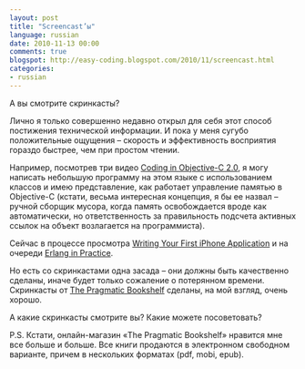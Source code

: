 ```yaml
---
layout: post
title: "Screencast’ы"
language: russian
date: 2010-11-13 00:00
comments: true
blogspot: http://easy-coding.blogspot.com/2010/11/screencast.html
categories:
- russian
---
```

А вы смотрите скринкасты?

Лично я только совершенно недавно открыл для себя этот способ постижения технической информации. И пока у меня сугубо положительные ощущения – скорость и эффективность восприятия гораздо быстрее, чем при простом чтении.

Например, посмотрев три видео [Coding in Objective-C 2.0][], я могу написать небольшую программу на этом языке с использованием классов и имею представление, как работает управление памятью в Objective-C (кстати, весьма интересная концепция, я бы ее назвал – ручной сборщик мусора, когда память освобождается вроде как автоматически, но ответственность за правильность подсчета активных ссылок на объект возлагается на программиста).

[Coding in Objective-C 2.0]: http://www.pragprog.com/screencasts/v-bdobjc/coding-in-objective-c-2-0

Сейчас в процессе просмотра [Writing Your First iPhone Application][] и на очереди [Erlang in Practice][].

[Writing Your First iPhone Application]: http://www.pragprog.com/screencasts/v-bdiphone/writing-your-first-iphone-application
[Erlang in Practice]: http://www.pragprog.com/screencasts/v-kserl/erlang-in-practice

Но есть со скринкастами одна засада – они должны быть качественно сделаны, иначе будет только сожаление о потерянном времени. Скринкасты от [The Pragmatic Bookshelf][] сделаны, на мой взгляд, очень хорошо.

А какие скринкасты смотрите вы? Какие можете посоветовать?

P.S. Кстати, онлайн-магазин «The Pragmatic Bookshelf» нравится мне все больше и больше. Все книги продаются в электронном свободном варианте, причем в нескольких форматах (pdf, mobi, epub).

[The Pragmatic Bookshelf]: http://www.pragprog.com/
